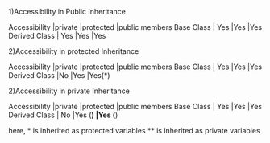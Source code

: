 1)Accessibility in Public Inheritance


Accessibility |private |protected |public members
Base Class    |	Yes    |Yes	  |Yes
Derived Class | Yes    |Yes	  |Yes


2)Accessibility in protected Inheritance


Accessibility |private |protected |public members
Base Class    |	Yes    |Yes	  |Yes
Derived Class |No      |Yes	  |Yes(*)


2)Accessibility in private Inheritance


Accessibility |private |protected |public members
Base Class    |	Yes    |Yes	  |Yes
Derived Class | No      |Yes (**) |Yes (**)


here, * is inherited as protected variables 
	** is inherited as private variables